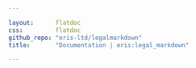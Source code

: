 ```yaml
---

layout:      flatdoc
css:         flatdoc
github_repo: "eris-ltd/legalmarkdown"
title:       "Documentation | eris:legal_markdown"

---
```

